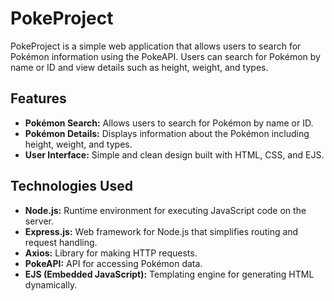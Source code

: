# PokeProject

PokeProject is a simple web application that allows users to search for Pokémon information using the PokeAPI. Users can search for Pokémon by name or ID and view details such as height, weight, and types.

## Features

- **Pokémon Search:** Allows users to search for Pokémon by name or ID.
- **Pokémon Details:** Displays information about the Pokémon including height, weight, and types.
- **User Interface:** Simple and clean design built with HTML, CSS, and EJS.

## Technologies Used

- **Node.js:** Runtime environment for executing JavaScript code on the server.
- **Express.js:** Web framework for Node.js that simplifies routing and request handling.
- **Axios:** Library for making HTTP requests.
- **PokeAPI:** API for accessing Pokémon data.
- **EJS (Embedded JavaScript):** Templating engine for generating HTML dynamically.
